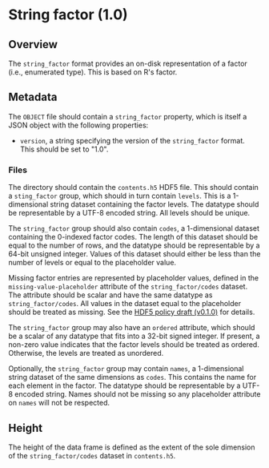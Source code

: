 

# String factor (1.0)

## Overview

The `string_factor` format provides an on-disk representation of a factor (i.e., enumerated type).
This is based on R's factor.

## Metadata

The `OBJECT` file should contain a `string_factor` property, which is itself a JSON object with the following properties:

- `version`, a string specifying the version of the `string_factor` format.
  This should be set to "1.0".

### Files

The directory should contain the `contents.h5` HDF5 file.
This should contain a `sting_factor` group, which should in turn contain `levels`.
This is a 1-dimensional string dataset containing the factor levels.
The datatype should be representable by a UTF-8 encoded string.
All levels should be unique.

The `string_factor` group should also contain `codes`, a 1-dimensional dataset containing the 0-indexed factor codes. 
The length of this dataset should be equal to the number of rows, and the datatype should be representable by a 64-bit unsigned integer.
Values of this dataset should either be less than the number of levels or equal to the placeholder value.

Missing factor entries are represented by placeholder values, defined in the `missing-value-placeholder` attribute of the `string_factor/codes` dataset.
The attribute should be scalar and have the same datatype as `string_factor/codes`.
All values in the dataset equal to the placeholder should be treated as missing.
See the [HDF5 policy draft (v0.1.0)](https://github.com/ArtifactDB/Bioc-HDF5-policy/tree/v0.1.0) for details.

The `string_factor` group may also have an `ordered` attribute, which should be a scalar of any datatype that fits into a 32-bit signed integer.
If present, a non-zero value indicates that the factor levels should be treated as ordered.
Otherwise, the levels are treated as unordered.

Optionally, the `string_factor` group may contain `names`, a 1-dimensional string dataset of the same dimensions as `codes`.
This contains the name for each element in the factor.
The datatype should be representable by a UTF-8 encoded string.
Names should not be missing so any placeholder attribute on `names` will not be respected.

## Height

The height of the data frame is defined as the extent of the sole dimension of the `string_factor/codes` dataset in `contents.h5`.
